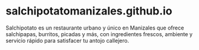 # salchipotatomanizales.github.io
Salchipotato es un restaurante urbano y único en Manizales que ofrece salchipapas, burritos, picadas y más, con ingredientes frescos, ambiente y servicio rápido para satisfacer tu antojo callejero.
